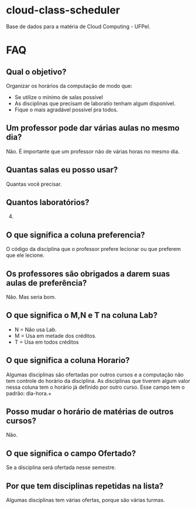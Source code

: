 # cloud-class-scheduler
Base de dados para a matéria de Cloud Computing - UFPel.

# FAQ

## Qual o objetivo?
 Organizar os horários da computação de modo que:
 - Se utilize o mínimo de salas possível
 - As disciplinas que precisam de laboratío tenham algum disponível.
 - Fique o mais agradável possível pra todos.
	
## Um professor pode dar várias aulas no mesmo dia?
Não. É importante que um professor não de várias horas no mesmo dia.

## Quantas salas eu posso usar?
Quantas você precisar.

## Quantos laboratórios?
4.

## O que significa a coluna preferencia?
O código da disciplina que o professor prefere lecionar ou que preferem que ele lecione.

## Os professores são obrigados a darem suas aulas de preferência?
Não. Mas seria bom.

## O que significa o M,N e T na coluna Lab?
- N = Não usa Lab.
- M = Usa em metade dos créditos.
- T = Usa em todos créditos

## O que significa a coluna Horario?
Algumas disciplinas são ofertadas por outros cursos e a computação não tem controle do horário da disciplina.
As disciplinas que tiverem algum valor nessa coluna tem o horário já definido por outro curso.
Esse campo tem o padrão: dia-hora.+

## Posso mudar o horário de matérias de outros cursos?
Não.

## O que significa o campo Ofertado?
Se a disciplina será ofertada nesse semestre.

## Por que tem disciplinas repetidas na lista?
Algumas disciplinas tem várias ofertas, porque são várias turmas.





